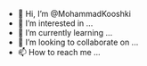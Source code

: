 - 👋 Hi, I’m @MohammadKooshki
- 👀 I’m interested in ...
- 🌱 I’m currently learning ...
- 💞️ I’m looking to collaborate on ...
- 📫 How to reach me ...

<!---
MohammadKooshki/MohammadKooshki is a ✨ special ✨ repository because its `README.md` (this file) appears on your GitHub profile.
You can click the Preview link to take a look at your changes.
--->
